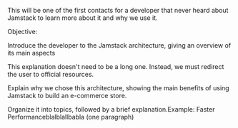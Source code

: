This will be one of the first contacts for a developer that never heard about Jamstack to learn more about it and why we use it.

Objective:

Introduce the developer to the Jamstack architecture, giving an overview of its main aspects

This explanation doesn't need to be a long one. Instead, we must redirect the user to official resources.

Explain why we chose this architecture, showing the main benefits of using Jamstack to build an e-commerce store.

Organize it into topics, followed by a brief explanation.Example: Faster Performanceblalblallbabla (one paragraph)

